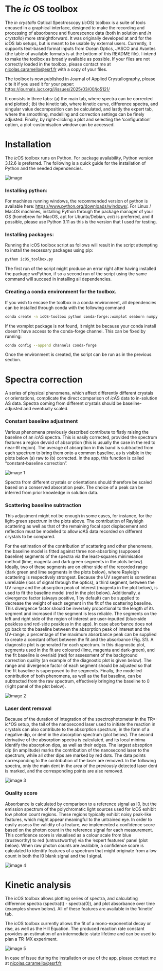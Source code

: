 # The _ic_ OS toolbox

The *in crystallo* Optical Spectroscopy (*ic*OS) toolbox is a suite of tools encased in a graphical interface, designed to make the recording and processing of absorbance and fluorescence data (both in solution and *in crystallo*) more straightforward. It was originally developed at and for the *ic*OS lab setups, but is meant to be usable by external users. Currently, it supports text-based format inputs from Ocean Optics, JASCO and Avantes (the table of available formats is at the bottom of this README file). 
I intend to make the toolbox as broadly available as possible. If your files are not correctly loaded in the toolbox, please contact me at [nicolas.caramello@esrf.fr](mailto:nicolas.caramello@esrf.fr) with a copy of your files. 


The toolbox is now published in Journal of Applied Crystallography, please cite it if you used it for your paper: https://journals.iucr.org/j/issues/2025/03/00/jo5121/




It consists in three tabs: (a) the main tab, where spectra can be corrected and plotted ; (b) the kinetic tab, where kinetic curve, difference spectra, and singular value decomposition can be calculated, and lastly the expert tab, where the smoothing, modelling and correction settings can be finely adjusted. Finally, by right-clicking a plot and selecting the ‘configuration’ option, a plot-customisation window can be accessed. 

# Installation

The *ic*OS toolbox runs on Python. For package availability, Python version 3.12.6 is preferred. The following is a quick guide for the installation of Python and the needed dependencies. 

![image](https://github.com/user-attachments/assets/b2354214-57a7-4188-b724-c72692526e87)


### Installing python:

For machines running windows, the recommended version of python is available here: https://www.python.org/downloads/windows/. For Linux / MacOS machines, installing Python through the package manager of your OS (homebrew for MacOS, apt for Ubuntu/Debian, *ect*) is preferred, and if possible, please use Python 3.11 as this is the version that I used for testing. 

### Installing packages:

Running the icOS toolbox script as follows will result in the script attempting to install the necessary packages using pip: 

```bash
python icOS_toolbox.py
```

The first run of the script might produce an error right after having installed the package wxPython, if so a second run of the script using the same command will succeed in installing all dependencies. 

### Creating a conda environment for the toolbox.

If you wish to encase the toolbox in a conda environment, all dependencies can be installed through conda with the following command

```bash
conda create -n icOS-toolbox python conda-forge::wxmplot seaborn numpy scipy pandas 
```

If the wxmplot package is not found, it might be because your conda install doesn't have access to the conda-forge channel. This can be fixed by running: 


```bash
conda config --append channels conda-forge
```

Once the environment is created, the script can be run as in the previous section. 

# Spectra correction

A series of physical phenomena, which affect differently different crystals or orientations, complicate the direct comparison of *ic*AS data to in-solution AS data. Spectra coming from different crystals should be baseline-adjusted and eventually scaled. 

### Constant baseline adjustment

Various phenomena previously described contribute to flatly raising the baseline of an *ic*AS spectra. This is easily corrected, provided the spectrum features a region devoid of absorption (this is usually the case in the red to near-IR region). The average of absorption in this band is subtracted from each spectrum to bring them onto a common baseline, as is visible in the plots below (a) raw to (b) corrected. In the app, this function is called “constant-baseline correction”. 

![image 1](https://github.com/user-attachments/assets/74a5dd1b-89b5-43b4-a35d-b1c2a85fb234)


Spectra from different crystals or orientations should therefore be scaled based on a conserved absorption peak. The choice of a peak can be inferred from prior knowledge in solution data. 

### Scattering baseline subtraction

This adjustment might not be enough in some cases, for instance, for the light-green spectrum in the plots above. The contribution of Rayleigh scattering as well as that of the remaining focal spot displacement and reflection must be modelled to allow *ic*AS data recorded on different crystals to be compared.   

For the estimation of the contribution of scattering and other phenomena, the baseline model is fitted against three non-absorbing (supposed baseline) segments of the spectra via the least-squares minimisation method (lime, magenta and dark green segments in the plots below). Ideally, two of these segments are on either side of the recorded range (dark green and lime segments in the plots below), where Rayleigh scattering is respectively strongest. Because the UV segment is sometimes unreliable (loss of signal through the optics), a third segment, between the UV range and the absorption peak of interest (magenta in the plot below), is used to fit the baseline model (red in the plot below). Additionally, a divergence factor (always positive, 1 by default) can be supplied to decrease the weight of each segment in the fit of the scattering baseline. This divergence factor should be inversely proportional to the length of its segment and increased if the segment is less reliable. The segments on the left and right side of the region of interest are user-inputted (blue-side peakless and red-side peakless in the app). In case absorbance does not go back to the baseline between the absorption peak of interest and the UV-range, a percentage of the maximum absorbance peak can be supplied to create a constant offset between the fit and the absorbance (Fig. S1). A diagnostic plot is generated for each spectrum. In this diagnostic plot, segments used in the fit are coloured (lime, magenta and dark-green), and the fit baseline is overlaid (red) for assessment of the background correction quality (an example of the diagnostic plot is given below). The range and divergence factor of each segment should be adjusted so that the fit baseline is superposed to the segments. Finally, the modelled contribution of both phenomena, as well as the flat baseline, can be subtracted from the raw spectrum, effectively bringing the baseline to 0 (right panel of the plot below). 

![image 2](https://github.com/user-attachments/assets/1f4a2bd0-8eb6-4eb7-b581-5686ad64ff10)


### Laser dent removal

Because of the duration of integration of the spectrophotometer in the TR*-ic*OS setup, the tail of the nanosecond laser used to initiate the reaction in crystals can also contribute to the absorption spectrum, in the form of a negative dip, or dent in the absorption spectrum (plot below). The second derivative of the absorption spectra is calculated, and its local minima identify the absorption dips, as well as their edges. The largest absoption dip (in amplitude) marks the contribution of the nanosecond laser to the spectrum, while all other dips are marked by red dots. The data points corresponding to the contribution of the laser are removed. In the following spectra, only the main dent in the area of the previously detected laser dent is marked, and the corresponding points are also removed.

![image 3](https://github.com/user-attachments/assets/7f023b2a-3ee8-493c-b5cc-384f4cb80e91)

### Quality score

Absorbance is calculated by comparison to a reference signal as I0, but the emission spectrum of the polychromatic light sources used for *ic*OS exhibit low photon count regions. These regions typically exhibit noisy peak-like features, which might appear meaningful to the untrained eye. In order to easily assess the validity of a feature, we implemented a confidence score based on the photon count in the reference signal for each measurement. This confidence score is visualised as a colour scale from blue (trustworthy) to red (untrustworthy) via the ‘expert features’ panel (plot below). When raw photon counts are available, a confidence score is calculated to identify features of a spectrum that might originate from a low count in both the I0 blank signal and the I signal. 

![image 4](https://github.com/user-attachments/assets/67ee81a6-8761-44ae-8749-a9fa6eeca4b2)

# Kinetic analysis

The icOS toolbox allows plotting series of spectra, and calculating difference spectra (spectra(t) - spectra(0)), and plot absorbance over time (examples shown below). All of these features are available in the ‘kinetic’ tab. 

The icOS toolbox currently allows the fit of a mono-exponential decay or rise, as well as the Hill Equation. The produced reaction rate constant provides an estimation of an intermediate-state lifetime and can be used to plan a TR-MX experiment. 

![image 5](https://github.com/user-attachments/assets/4dabc7e7-7f5a-4824-b0f4-137c008bdad1)


In case of issue during the installation or use of the app, please contact me at nicolas.caramello@esrf.fr
